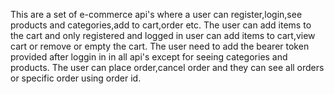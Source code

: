 This are a set of e-commerce api's where a user can register,login,see products and categories,add to cart,order etc.
The user can add items to the cart and only registered and logged in user can add items to cart,view cart or remove or empty the cart.
The  user need to add the bearer token provided after loggin in in all api's except for seeing categories and products.
The user can place order,cancel order and they can see all orders or specific order using order id.
